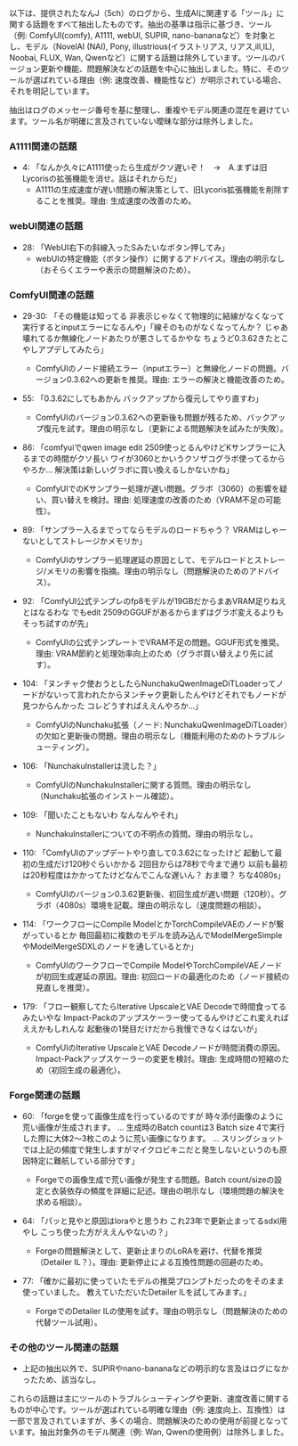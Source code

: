 以下は、提供されたなんJ（5ch）のログから、生成AIに関連する「ツール」に関する話題をすべて抽出したものです。抽出の基準は指示に基づき、ツール（例: ComfyUI(comfy), A1111, webUI, SUPIR, nano-bananaなど）を対象とし、モデル（NovelAI (NAI), Pony, illustrious(イラストリアス, リアス,ill,IL), Noobai, FLUX, Wan, Qwenなど）に関する話題は除外しています。ツールのバージョン更新や機能、問題解決などの話題を中心に抽出しました。特に、そのツールが選ばれている理由（例: 速度改善、機能性など）が明示されている場合、それを明記しています。

抽出はログのメッセージ番号を基に整理し、重複やモデル関連の混在を避けています。ツール名が明確に言及されていない曖昧な部分は除外しました。

### A1111関連の話題
- 4: 「なんか久々にA1111使ったら生成がクソ遅いぞ！　→　A.まずは旧Lycorisの拡張機能を消せ。話はそれからだ」
  - A1111の生成速度が遅い問題の解決策として、旧Lycoris拡張機能を削除することを推奨。理由: 生成速度の改善のため。

### webUI関連の話題
- 28: 「WebUI右下の斜線入ったSみたいなボタン押してみ」
  - webUIの特定機能（ボタン操作）に関するアドバイス。理由の明示なし（おそらくエラーや表示の問題解決のため）。

### ComfyUI関連の話題
- 29-30: 「その機能は知ってる 非表示じゃなくて物理的に結線がなくなって実行するとinputエラーになるんや」「線そのものがなくなってんか？ じゃあ壊れてるか無線化ノードあたりが悪さしてるかやな ちょうど0.3.62きたとこやしアプデしてみたら」
  - ComfyUIのノード接続エラー（inputエラー）と無線化ノードの問題。バージョン0.3.62への更新を推奨。理由: エラーの解決と機能改善のため。

- 55: 「0.3.62にしてもあかん バックアップから復元してやり直すわ」
  - ComfyUIのバージョン0.3.62への更新後も問題が残るため、バックアップ復元を試す。理由の明示なし（更新による問題解決を試みたが失敗）。

- 86: 「comfyuiでqwen image edit 2509使っとるんやけどKサンプラーに入るまでの時間がクソ長い ワイが3060とかいうクソザコグラボ使ってるからやろか… 解決策は新しいグラボに買い換えるしかないかね」
  - ComfyUIでのKサンプラー処理が遅い問題。グラボ（3060）の影響を疑い、買い替えを検討。理由: 処理速度の改善のため（VRAM不足の可能性）。

- 89: 「サンプラー入るまでってならモデルのロードちゃう？ VRAMはしゃーないとしてストレージかメモリか」
  - ComfyUIのサンプラー処理遅延の原因として、モデルロードとストレージ/メモリの影響を指摘。理由の明示なし（問題解決のためのアドバイス）。

- 92: 「ComfyUI公式テンプレのfp8モデルが19GBだからまあVRAM足りねえとはなるわな でもedit 2509のGGUFがあるからまずはグラボ変えるよりもそっち試すのが先」
  - ComfyUIの公式テンプレートでVRAM不足の問題。GGUF形式を推奨。理由: VRAM節約と処理効率向上のため（グラボ買い替えより先に試す）。

- 104: 「ヌンチャク使おうとしたらNunchakuQwenImageDiTLoaderってノードがないって言われたからヌンチャク更新したんやけどそれでもノードが見つからんかった コレどうすればええんやろか…」
  - ComfyUIのNunchaku拡張（ノード: NunchakuQwenImageDiTLoader）の欠如と更新後の問題。理由の明示なし（機能利用のためのトラブルシューティング）。

- 106: 「NunchakuInstallerは流した？」
  - ComfyUIのNunchakuInstallerに関する質問。理由の明示なし（Nunchaku拡張のインストール確認）。

- 109: 「聞いたこともないわ なんなんやそれ」
  - NunchakuInstallerについての不明点の質問。理由の明示なし。

- 110: 「ComfyUIのアップデートやり直して0.3.62になったけど 起動して最初の生成だけ120秒ぐらいかかる 2回目からは78秒で今まで通り 以前も最初は20秒程度はかかってたけどなんでこんな遅いん？ おま環？ ちな4080s」
  - ComfyUIのバージョン0.3.62更新後、初回生成が遅い問題（120秒）。グラボ（4080s）環境を記載。理由の明示なし（速度問題の相談）。

- 114: 「ワークフローにCompile ModelとかTorchCompileVAEのノードが繋がっているとか 毎回最初に複数のモデルを読み込んでModelMergeSimpleやModelMergeSDXLのノードを通しているとか」
  - ComfyUIのワークフローでCompile ModelやTorchCompileVAEノードが初回生成遅延の原因。理由: 初回ロードの最適化のため（ノード接続の見直しを推奨）。

- 179: 「フロー観察してたらIterative UpscaleとVAE Decodeで時間食ってるみたいやな Impact-Packのアップスケーラー使ってるんやけどこれ変えればええかもしれんな 起動後の1発目だけだから我慢できなくはないが」
  - ComfyUIのIterative UpscaleとVAE Decodeノードが時間消費の原因。Impact-Packアップスケーラーの変更を検討。理由: 生成時間の短縮のため（初回生成の最適化）。

### Forge関連の話題
- 60: 「forgeを使って画像生成を行っているのですが 時々添付画像のように荒い画像が生成されます。 ... 生成時のBatch countは3 Batch size 4で実行した際に大体2～3枚このように荒い画像になります。 ... スリングショットでは上記の頻度で発生しますがマイクロビキニだと発生しないというのも原因特定に難航している部分です」
  - Forgeでの画像生成で荒い画像が発生する問題。Batch count/sizeの設定と衣装依存の頻度を詳細に記述。理由の明示なし（環境問題の解決を求める相談）。

- 64: 「パッと見やと原因はloraやと思うわ これ23年で更新止まってるsdxl用やし こっち使った方がええんやないの？」
  - Forgeの問題解決として、更新止まりのLoRAを避け、代替を推奨（Detailer IL？）。理由: 更新停止による互換性問題の回避のため。

- 77: 「確かに最初に使っていたモデルの推奨プロンプトだったのをそのまま使っていました。 教えていただいたDetailer ILを試してみます。」
  - ForgeでのDetailer ILの使用を試す。理由の明示なし（問題解決のための代替ツール試用）。

### その他のツール関連の話題
- 上記の抽出以外で、SUPIRやnano-bananaなどの明示的な言及はログになかったため、該当なし。

これらの話題は主にツールのトラブルシューティングや更新、速度改善に関するものが中心です。ツールが選ばれている明確な理由（例: 速度向上、互換性）は一部で言及されていますが、多くの場合、問題解決のための使用が前提となっています。抽出対象外のモデル関連（例: Wan, Qwenの使用例）は除外しました。